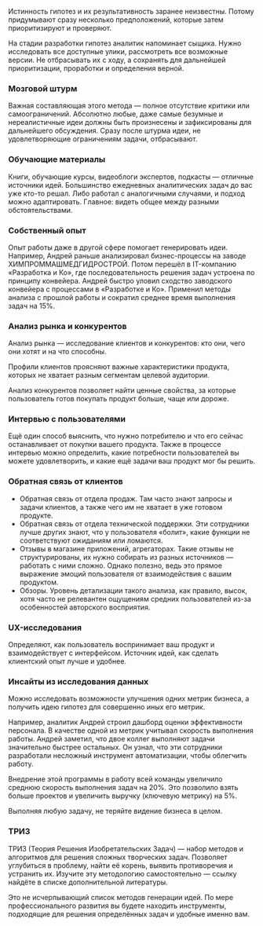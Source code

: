 Истинность гипотез и их результативность заранее неизвестны. Потому придумывают сразу несколько предположений, которые затем приоритизируют и проверяют.

На стадии разработки гипотез аналитик напоминает сыщика. Нужно исследовать все доступные улики, рассмотреть все возможные версии. Не отбрасывать их с ходу, а сохранять для дальнейшей приоритизации, проработки и определения верной.

### **Мозговой штурм**

Важная составляющая этого метода — полное отсутствие критики или самоограничений. Абсолютно любые, даже самые безумные и нереалистичные идеи должны быть произнесены и зафиксированы для дальнейшего обсуждения. Сразу после штурма идеи, не удовлетворяющие ограничениям задачи, отбрасывают.

### **Обучающие материалы**

Книги, обучающие курсы, видеоблоги экспертов, подкасты — отличные источники идей. Большинство ежедневных аналитических задач до вас уже кто-то решал. Либо работал с аналогичными случаями, и подход можно адаптировать. Главное: видеть общее между разными обстоятельствами.

### Собственный опыт

Опыт работы даже в другой сфере помогает генерировать идеи. Например, Андрей раньше анализировал бизнес-процессы на заводе ХИМПРОММАШМЕДГИДРОСТРОЙ. Потом перешёл в IT-компанию «Разработка и Ко», где последовательность решения задач устроена по принципу конвейера. Андрей быстро уловил сходство заводского конвейера с процессами в «Разработке и Ко». Применил методы анализа с прошлой работы и сократил среднее время выполнения задач на 15%.

### **Анализ рынка и конкурентов**

Анализ рынка — исследование клиентов и конкурентов: кто они, чего они хотят и на что способны.

Профили клиентов проясняют важные характеристики продукта, которых не хватает разным сегментам целевой аудитории.

Анализ конкурентов позволяет найти ценные свойства, за которые пользователь готов покупать продукт больше, чаще или дороже.

### **Интервью с пользователями**

Ещё один способ выяснить, что нужно потребителю и что его сейчас останавливает от покупки вашего продукта. Также в процессе интервью можно определить, какие потребности пользователей вы можете удовлетворить, и какие ещё задачи ваш продукт мог бы решить.

### Обратная связь **от клиентов**

- Обратная связь от отдела продаж. Там часто знают запросы и задачи клиентов, а также чего им не хватает в уже готовом продукте.
- Обратная связь от отдела технической поддержки. Эти сотрудники лучше других знают, что у пользователя «болит», какие функции не соответствуют ожиданиям или ломаются.
- Отзывы в магазине приложений, агрегаторах. Такие отзывы не структурированы, их нужно собирать из разных источников — работать с ними сложно. Однако полезно, ведь это прямое выражение эмоций пользователя от взаимодействия с вашим продуктом.
- Обзоры. Уровень детализации такого анализа, как правило, высок, хотя часто не релевантен ощущениям средних пользователей из-за особенностей авторского восприятия.

### **UX-исследования**

Определяют, как пользователь воспринимает ваш продукт и взаимодействует с интерфейсом. Источник идей, как сделать клиентский опыт лучше и удобнее.

### **Инсайты из исследования данных**

Можно исследовать возможности улучшения одних метрик бизнеса, а получить идею гипотез для совершенно иных его метрик.

Например, аналитик Андрей строил дашборд оценки эффективности персонала. В качестве одной из метрик учитывал скорость выполнения работы. Андрей заметил, что двое коллег выполняют задачи значительно быстрее остальных. Он узнал, что эти сотрудники разработали несложный инструмент автоматизации, чтобы облегчить работу.

Внедрение этой программы в работу всей команды увеличило среднюю скорость выполнения задач на 20%. Это позволило взять больше проектов и увеличить выручку (ключевую метрику) на 5%.

Выполняя любую задачу, не теряйте видение бизнеса в целом.

### **ТРИЗ**

ТРИЗ (Теория Решения Изобретательских Задач) — набор методов и алгоритмов для решения сложных творческих задач. Позволяет углубиться в проблему, найти её корень, выявить противоречия и устранить их. Изучите эту методологию самостоятельно — ссылку найдёте в списке дополнительной литературы.

Это не исчерпывающий список методов генерации идей. По мере профессионального развития вы будете находить инструменты, подходящие для решения определённых задач и удобные именно вам.
